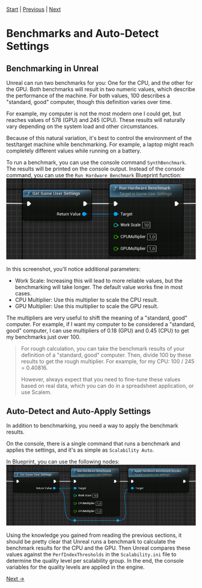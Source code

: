 [Start](../Index.md) | [Previous](Scalability-in-depth.md) | [Next](Config-Workflow.md)

# Benchmarks and Auto-Detect Settings

## Benchmarking in Unreal

Unreal can run two benchmarks for you: One for the CPU, and the other for the GPU.
Both benchmarks will result in two numeric values, which describe the performance of the machine.
For both values, 100 describes a "standard, good" computer, though this definition varies over time.

For example, my computer is not the most modern one I could get, but reaches values of 578 (GPU) and 245 (CPU).
These results will naturally vary depending on the system load and other circumstances.

Because of this natural variation, it's best to control the environment of the test/target machine while benchmarking.
For example, a laptop might reach completely different values while running on a battery.

To run a benchmark, you can use the console command `SynthBenchmark`.
The results will be printed on the console output.
Instead of the console command, you can use the `Run Hardware Benchmark` Blueprint function:
![Run Hardware Benchmark](Media/RunHardwareBenchmark.png)

In this screenshot, you'll notice additional parameters:

- Work Scale: Increasing this will lead to more reliable values, but the benchmarking will take longer.
  The default value works fine in most cases.
- CPU Multiplier: Use this multiplier to scale the CPU result.
- GPU Multiplier: Use this multiplier to scale the GPU result.

The multipliers are very useful to shift the meaning of a "standard, good" computer.
For example, if I want my computer to be considered a "standard, good" computer, I can use multipliers of 0.18 (GPU) and 0.45 (CPU) to get my benchmarks just over 100.

> For rough calculation, you can take the benchmark results of your definition of a "standard, good" computer.
> Then, divide 100 by these results to get the rough multiplier.
> For example, for my CPU: 100 / 245 = 0.40816.
> 
> However, always expect that you need to fine-tune these values based on real data, which you can do in a spreadsheet application, or use Scalem.

## Auto-Detect and Auto-Apply Settings

In addition to benchmarking, you need a way to apply the benchmark results.

On the console, there is a single command that runs a benchmark and applies the settings, and it's as simple as `Scalability Auto`.

In Blueprint, you can use the following nodes:
![Apply Benchmark Results](Media/ApplyBenchmark.png)

Using the knowledge you gained from reading the previous sections, it should be pretty clear that Unreal runs a benchmark to calculate the benchmark results for the CPU and the GPU.
Then Unreal compares these values against the `PerfIndexThresholds` in the `Scalability.ini` file to determine the quality level per scalability group.
In the end, the console variables for the quality levels are applied in the engine.

[Next &rarr;](Config-Workflow.md)